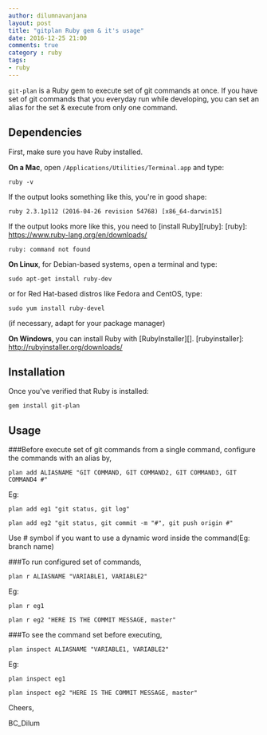 ```yaml
---
author: dilumnavanjana
layout: post
title: "gitplan Ruby gem & it's usage"
date: 2016-12-25 21:00
comments: true
category : ruby
tags:
- ruby
---
```


`git-plan` is a Ruby gem to execute set of git commands at once. If you have set of git commands that you everyday run while developing, you can set an alias for the set & execute from only one command.

## Dependencies
First, make sure you have Ruby installed.

**On a Mac**, open `/Applications/Utilities/Terminal.app` and type:

    ruby -v

If the output looks something like this, you're in good shape:

    ruby 2.3.1p112 (2016-04-26 revision 54768) [x86_64-darwin15]

If the output looks more like this, you need to [install Ruby][ruby]:
[ruby]: https://www.ruby-lang.org/en/downloads/

    ruby: command not found

**On Linux**, for Debian-based systems, open a terminal and type:

    sudo apt-get install ruby-dev

or for Red Hat-based distros like Fedora and CentOS, type:

    sudo yum install ruby-devel

(if necessary, adapt for your package manager)

**On Windows**, you can install Ruby with [RubyInstaller][].
[rubyinstaller]: http://rubyinstaller.org/downloads/

## Installation
Once you've verified that Ruby is installed:

    gem install git-plan

## Usage

###Before execute set of git commands from a single command, configure the commands with an alias by,

    plan add ALIASNAME "GIT COMMAND, GIT COMMAND2, GIT COMMAND3, GIT COMMAND4 #"

Eg:

    plan add eg1 "git status, git log"

    plan add eg2 "git status, git commit -m "#", git push origin #"

Use # symbol if you want to use a dynamic word inside the command(Eg: branch name)


###To run configured set of commands,

    plan r ALIASNAME "VARIABLE1, VARIABLE2"

Eg:

    plan r eg1

    plan r eg2 "HERE IS THE COMMIT MESSAGE, master"


###To see the command set before executing,

    plan inspect ALIASNAME "VARIABLE1, VARIABLE2"

Eg:

    plan inspect eg1

    plan inspect eg2 "HERE IS THE COMMIT MESSAGE, master"


Cheers,

BC_Dilum
